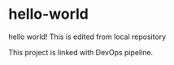# hello-world
hello world!
This is edited from local repository

This project is linked with DevOps pipeline.
